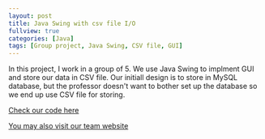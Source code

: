 ```yaml
---
layout: post
title: Java Swing with csv file I/O
fullview: true
categories: [Java]
tags: [Group project, Java Swing, CSV file, GUI]
---
```


   In this project, I work in a group of 5. We use Java Swing to implment GUI and store our data in CSV file. Our initiall design is to store in MySQL database, but the professor doesn't want to bother set up the database so we end up use CSV file for storing.

<a class="btn btn-default" href="https://github.com/godofhand/TCSS-360-group-project">Check our code here</a>

<a class="btn btn-default" href="http://godofhand.github.io/Code-Surgeons">You may also visit our team website</a>
